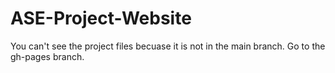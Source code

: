 # ASE-Project-Website
You can't see the project files becuase it is not in the main branch. Go to the gh-pages branch. 
